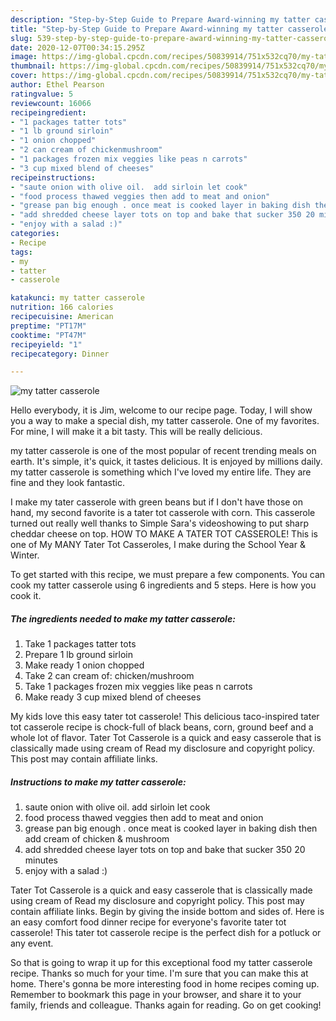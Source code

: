 ```yaml
---
description: "Step-by-Step Guide to Prepare Award-winning my tatter casserole"
title: "Step-by-Step Guide to Prepare Award-winning my tatter casserole"
slug: 539-step-by-step-guide-to-prepare-award-winning-my-tatter-casserole
date: 2020-12-07T00:34:15.295Z
image: https://img-global.cpcdn.com/recipes/50839914/751x532cq70/my-tatter-casserole-recipe-main-photo.jpg
thumbnail: https://img-global.cpcdn.com/recipes/50839914/751x532cq70/my-tatter-casserole-recipe-main-photo.jpg
cover: https://img-global.cpcdn.com/recipes/50839914/751x532cq70/my-tatter-casserole-recipe-main-photo.jpg
author: Ethel Pearson
ratingvalue: 5
reviewcount: 16066
recipeingredient:
- "1 packages tatter tots"
- "1 lb ground sirloin"
- "1 onion chopped"
- "2 can cream of chickenmushroom"
- "1 packages frozen mix veggies like peas n carrots"
- "3 cup mixed blend of cheeses"
recipeinstructions:
- "saute onion with olive oil.  add sirloin let cook"
- "food process thawed veggies then add to meat and onion"
- "grease pan big enough . once meat is cooked layer in baking dish then add cream of chicken &amp; mushroom"
- "add shredded cheese layer tots on top and bake that sucker 350 20 minutes"
- "enjoy with a salad :)"
categories:
- Recipe
tags:
- my
- tatter
- casserole

katakunci: my tatter casserole 
nutrition: 166 calories
recipecuisine: American
preptime: "PT17M"
cooktime: "PT47M"
recipeyield: "1"
recipecategory: Dinner

---
```



![my tatter casserole](https://img-global.cpcdn.com/recipes/50839914/751x532cq70/my-tatter-casserole-recipe-main-photo.jpg)

Hello everybody, it is Jim, welcome to our recipe page. Today, I will show you a way to make a special dish, my tatter casserole. One of my favorites. For mine, I will make it a bit tasty. This will be really delicious.

my tatter casserole is one of the most popular of recent trending meals on earth. It's simple, it's quick, it tastes delicious. It is enjoyed by millions daily. my tatter casserole is something which I've loved my entire life. They are fine and they look fantastic.

I make my tater casserole with green beans but if I don&#39;t have those on hand, my second favorite is a tater tot casserole with corn. This casserole turned out really well thanks to Simple Sara&#39;s videoshowing to put sharp cheddar cheese on top. HOW TO MAKE A TATER TOT CASSEROLE! This is one of My MANY Tater Tot Casseroles, I make during the School Year &amp; Winter.


To get started with this recipe, we must prepare a few components. You can cook my tatter casserole using 6 ingredients and 5 steps. Here is how you cook it.

<!--inarticleads1-->

##### The ingredients needed to make my tatter casserole:

1. Take 1 packages tatter tots
1. Prepare 1 lb ground sirloin
1. Make ready 1 onion chopped
1. Take 2 can cream of: chicken/mushroom
1. Take 1 packages frozen mix veggies like peas n carrots
1. Make ready 3 cup mixed blend of cheeses


My kids love this easy tater tot casserole! This delicious taco-inspired tater tot casserole recipe is chock-full of black beans, corn, ground beef and a whole lot of flavor. Tater Tot Casserole is a quick and easy casserole that is classically made using cream of Read my disclosure and copyright policy. This post may contain affiliate links. 

<!--inarticleads2-->

##### Instructions to make my tatter casserole:

1. saute onion with olive oil.  add sirloin let cook
1. food process thawed veggies then add to meat and onion
1. grease pan big enough . once meat is cooked layer in baking dish then add cream of chicken &amp; mushroom
1. add shredded cheese layer tots on top and bake that sucker 350 20 minutes
1. enjoy with a salad :)


Tater Tot Casserole is a quick and easy casserole that is classically made using cream of Read my disclosure and copyright policy. This post may contain affiliate links. Begin by giving the inside bottom and sides of. Here is an easy comfort food dinner recipe for everyone&#39;s favorite tater tot casserole! This tater tot casserole recipe is the perfect dish for a potluck or any event. 

So that is going to wrap it up for this exceptional food my tatter casserole recipe. Thanks so much for your time. I'm sure that you can make this at home. There's gonna be more interesting food in home recipes coming up. Remember to bookmark this page in your browser, and share it to your family, friends and colleague. Thanks again for reading. Go on get cooking!
